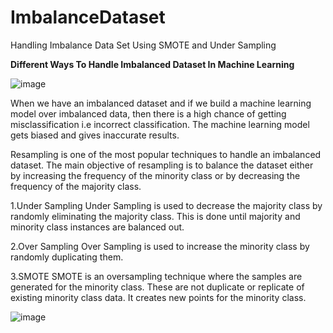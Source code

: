 # ImbalanceDataset
Handling Imbalance Data Set Using SMOTE and Under Sampling

<b> Different Ways To Handle Imbalanced Dataset In Machine Learning </b>

![image](https://user-images.githubusercontent.com/95002965/159402027-bfef4c27-a187-4072-842a-acc15cae2760.png)

When we have an imbalanced dataset and if we build a machine learning model over imbalanced data, then there is a high chance of getting misclassification i.e incorrect classification. The machine learning model gets biased and gives inaccurate results.

Resampling is one of the most popular techniques to handle an imbalanced dataset. The main objective of resampling is to balance the dataset either by increasing the frequency of the minority class or by decreasing the frequency of the majority class.

1.Under Sampling
Under Sampling is used to decrease the majority class by randomly eliminating the majority class. This is done until majority and minority class instances are balanced out.

2.Over Sampling
Over Sampling is used to increase the minority class by randomly duplicating them.

3.SMOTE
SMOTE is an oversampling technique where the samples are generated for the minority class. These are not duplicate or replicate of existing minority class data. It creates new points for the minority class.

![image](https://user-images.githubusercontent.com/95002965/159402059-3cc95140-ca1c-4498-b6e0-bbea67d8114c.png)

